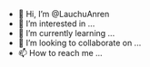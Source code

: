 - 👋 Hi, I’m @LauchuAnren
- 👀 I’m interested in ...
- 🌱 I’m currently learning ...
- 💞️ I’m looking to collaborate on ...
- 📫 How to reach me ...

<!---
LauchuAnren/LauchuAnren is a ✨ special ✨ repository because its `README.md` (this file) appears on your GitHub profile.
You can click the Preview link to take a look at your changes.
--->
